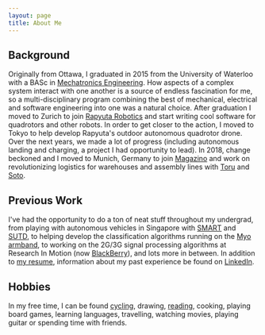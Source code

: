 ```yaml
---
layout: page
title: About Me
---
```


## Background

Originally from Ottawa, I graduated in 2015 from the University of Waterloo with a BASc in [Mechatronics Engineering](https://uwaterloo.ca/mechanical-mechatronics-engineering/). How aspects of a complex system interact with one another is a source of endless fascination for me, so a multi-disciplinary program combining the best of mechanical, electrical and software engineering into one was a natural choice. After graduation I moved to Zurich to join [Rapyuta Robotics](https://www.rapyuta-robotics.com/) and start writing cool software for quadrotors and other robots. In order to get closer to the action, I moved to Tokyo to help develop Rapyuta's outdoor autonomous quadrotor drone. Over the next years, we made a lot of progress (including autonomous landing and charging, a project I had opportunity to lead). In 2018, change beckoned and I moved to Munich, Germany to join [Magazino](https://www.magazino.eu) and work on revolutionizing logistics for warehouses and assembly lines with [Toru](https://www.youtube.com/watch?v=1j-RhPENu88) and [Soto](https://www.magazino.eu/products/soto/?lang=en).

## Previous Work

I've had the opportunity to do a ton of neat stuff throughout my undergrad, from playing
with autonomous vehicles in Singapore with [SMART](http://smart.mit.edu/research/future-urban-mobility/future-urban-mobility.html) and [SUTD](http://www.sutd.edu.sg/), to helping develop the classification algorithms running on the [Myo armband](https://www.thalmic.com/en/myo/), to working on the 2G/3G signal processing algorithms at Research In Motion (now [BlackBerry](http://ca.blackberry.com/)), and lots more in between. In addition to [my resume](http://connorsmith.github.io/public/connor-resume_20191008.pdf), information about my past experience be found on [LinkedIn]({{site.linkedin}}).

## Hobbies

In my free time, I can be found [cycling]({{site.strava}}), drawing, [reading]({{site.goodreads}}), cooking, playing board games, learning languages, travelling, watching movies, playing guitar or spending time with friends.
